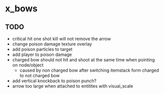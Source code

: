 # x_bows

## TODO

- critical hit one shot kill will not remove the arrow
- change poison damage texture overlay
- add poison particles to target
- add player to poison damage
- charged bow should not hit and shoot at the same time when pointing on node/object
	- caused by non charged bow after switching itemstack form charged to not charged bow
- add vertical knockback to poison punch?
- arrow too large when attached to entitites with visual_scale
